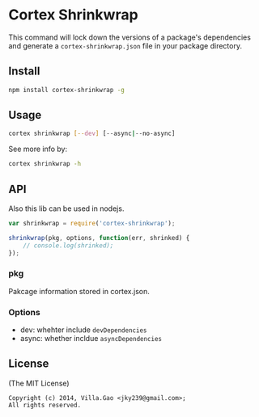# Cortex Shrinkwrap

This command will lock down the versions of a package's dependencies and generate a `cortex-shrinkwrap.json` file in your package directory.

## Install 

``` bash
npm install cortex-shrinkwrap -g
```

## Usage

``` bash
cortex shrinkwrap [--dev] [--async|--no-async]
```

See more info by:

``` bash
cortex shrinkwrap -h
```

## API

Also this lib can be used in nodejs.

```javascript
var shrinkwrap = require('cortex-shrinkwrap');

shrinkwrap(pkg, options, function(err, shrinked) {
    // console.log(shrinked);
});

```

### pkg

Pakcage information stored in cortex.json.

### Options

* dev: whehter include `devDependencies`
* async: whether incldue `asyncDependencies`



## License

(The MIT License)

    Copyright (c) 2014, Villa.Gao <jky239@gmail.com>;
    All rights reserved.
